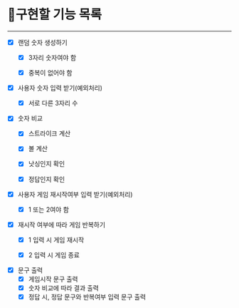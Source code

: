 # 🚀구현할 기능 목록
***
- [x] 랜덤 숫자 생성하기
  - [x] 3자리 숫자여야 함
  - [x] 중복이 없어야 함


- [x] 사용자 숫자 입력 받기(예외처리)
  - [x] 서로 다른 3자리 수


- [x] 숫자 비교
  - [x] 스트라이크 계산
  - [x] 볼 계산
  - [x] 낫싱인지 확인
  - [x] 정답인지 확인 


- [x] 사용자 게임 재시작여부 입력 받기(예외처리)
  - [x] 1 또는 2여야 함


- [x] 재시작 여부에 따라 게임 반복하기
  - [x] 1 입력 시 게임 재시작
  - [x] 2 입력 시 게임 종료


- [x] 문구 출력
  - [x] 게임시작 문구 출력
  - [x] 숫자 비교에 따라 결과 출력
  - [x] 정답 시, 정답 문구와 반복여부 입력 문구 출력
